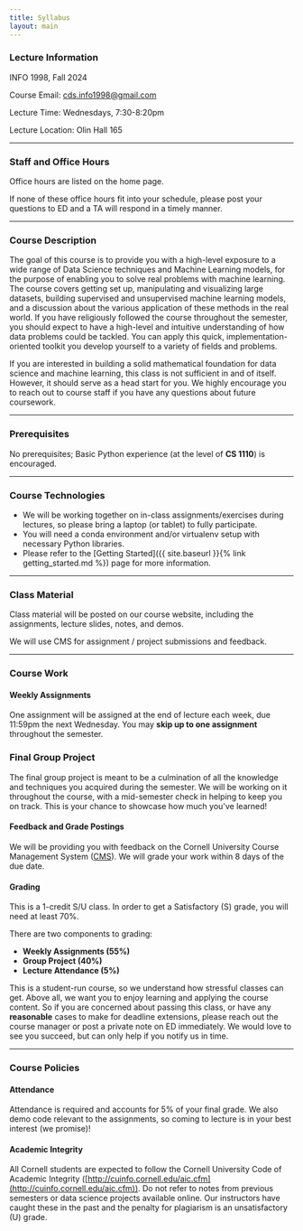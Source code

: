 ```yaml
---
title: Syllabus
layout: main
---
```

### Lecture Information
INFO 1998, Fall 2024

Course Email: cds.info1998@gmail.com

Lecture Time: Wednesdays, 7:30-8:20pm

Lecture Location: Olin Hall 165

----------------------------------------------------------------------------------------
### Staff and Office Hours

Office hours are listed on the home page.

If none of these office hours fit into your schedule, please post your questions to ED and a TA will respond in a timely manner.

----------------------------------------------------------------------------------------
### Course Description

The goal of this course is to provide you with a high-level exposure to a wide range of Data Science techniques and Machine Learning models, for the purpose of enabling you to solve real problems with machine learning. The course covers getting set up, manipulating and visualizing large datasets, building supervised and unsupervised machine learning models, and a discussion about the various application of these methods in the real world. If you have religiously followed the course throughout the semester, you should expect to have a high-level and intuitive understanding of how data problems could be tackled. You can apply this quick, implementation-oriented toolkit you develop yourself to a variety of fields and problems.

If you are interested in building a solid mathematical foundation for data science and machine learning, this class is not sufficient in and of itself. However, it should serve as a head start for you. We highly encourage you to reach out to course staff if you have any questions about future coursework.

----------------------------------------------------------------------------------------
### Prerequisites

No prerequisites; Basic Python experience (at the level of **CS 1110**) is encouraged.

----------------------------------------------------------------------------------------
### Course Technologies

- We will be working together on in-class assignments/exercises during lectures, so please
bring a laptop (or tablet) to fully participate.
- You will need a conda environment and/or virtualenv setup with necessary Python libraries.
- Please refer to the [Getting Started]({{ site.baseurl }}{% link getting_started.md %})
page for more information.

----------------------------------------------------------------------------------------
### Class Material

Class material will be posted on our course website, including the assignments, lecture
slides, notes, and demos.

We will use CMS for assignment / project submissions and feedback.

----------------------------------------------------------------------------------------
### Course Work

#### Weekly Assignments
One assignment will be assigned at the end of lecture each week, due 11:59pm the next Wednesday. You may <strong>skip up to one assignment</strong> throughout the semester.

### Final Group Project
The final group project is meant to be a culmination of all the knowledge and 
techniques you acquired during the semester. We will be working on it throughout 
the course, with a mid-semester check in helping to keep you on track.
This is your chance to showcase how much you've learned!

#### Feedback and Grade Postings

We will be providing you with feedback on the Cornell University Course Management System
([CMS](https://cmsx.cs.cornell.edu/)). We will grade your work within 8 days of the due date.

#### Grading

This is a 1-credit S/U class. In order to get a Satisfactory (S) grade, you will need at least 70%.

There are two components to grading:
- **Weekly Assignments (55%)**
- **Group Project (40%)**
- **Lecture Attendance (5%)**

This is a student-run course, so we understand how stressful classes can get. Above all, we want you to enjoy learning and applying the course content. So if you are concerned about passing this class, or have any **reasonable** cases to make for deadline extensions, please reach out the course manager or post a private note on ED immediately. We would love to see you succeed, but can only help if you notify us in time.



----------------------------------------------------------------------------------------
### Course Policies

#### Attendance

Attendance is required and accounts for 5% of your final grade. We also demo code relevant to the assignments, so coming to lecture is in your best interest (we promise)!

#### Academic Integrity

All Cornell students are expected to follow the Cornell University Code of Academic Integrity
([http://cuinfo.cornell.edu/aic.cfm](http://cuinfo.cornell.edu/aic.cfm)). Do not refer to notes from previous semesters or data science projects available online. Our instructors have caught these in the past and the penalty for plagiarism is an unsatisfactory (U) grade.

